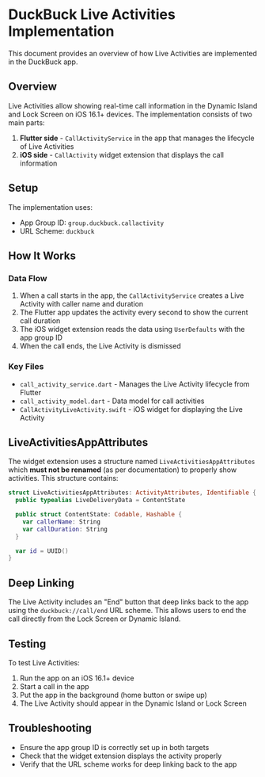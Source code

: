 # DuckBuck Live Activities Implementation

This document provides an overview of how Live Activities are implemented in the DuckBuck app.

## Overview

Live Activities allow showing real-time call information in the Dynamic Island and Lock Screen on iOS 16.1+ devices. The implementation consists of two main parts:

1. **Flutter side** - `CallActivityService` in the app that manages the lifecycle of Live Activities
2. **iOS side** - `CallActivity` widget extension that displays the call information

## Setup

The implementation uses:
- App Group ID: `group.duckbuck.callactivity`
- URL Scheme: `duckbuck`

## How It Works

### Data Flow

1. When a call starts in the app, the `CallActivityService` creates a Live Activity with caller name and duration
2. The Flutter app updates the activity every second to show the current call duration
3. The iOS widget extension reads the data using `UserDefaults` with the app group ID
4. When the call ends, the Live Activity is dismissed

### Key Files

- `call_activity_service.dart` - Manages the Live Activity lifecycle from Flutter
- `call_activity_model.dart` - Data model for call activities
- `CallActivityLiveActivity.swift` - iOS widget for displaying the Live Activity

## LiveActivitiesAppAttributes

The widget extension uses a structure named `LiveActivitiesAppAttributes` which **must not be renamed** (as per documentation) to properly show activities. This structure contains:

```swift
struct LiveActivitiesAppAttributes: ActivityAttributes, Identifiable {
  public typealias LiveDeliveryData = ContentState

  public struct ContentState: Codable, Hashable {
    var callerName: String
    var callDuration: String
  }

  var id = UUID()
}
```

## Deep Linking

The Live Activity includes an "End" button that deep links back to the app using the `duckbuck://call/end` URL scheme. This allows users to end the call directly from the Lock Screen or Dynamic Island.

## Testing

To test Live Activities:
1. Run the app on an iOS 16.1+ device
2. Start a call in the app
3. Put the app in the background (home button or swipe up)
4. The Live Activity should appear in the Dynamic Island or Lock Screen

## Troubleshooting

- Ensure the app group ID is correctly set up in both targets
- Check that the widget extension displays the activity properly
- Verify that the URL scheme works for deep linking back to the app 